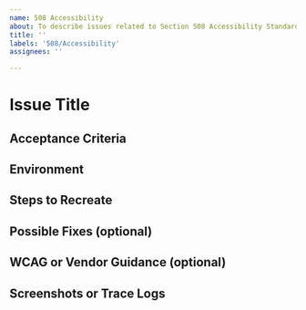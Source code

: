 ```yaml
---
name: 508 Accessibility
about: To describe issues related to Section 508 Accessibility Standards
title: ''
labels: '508/Accessibility'
assignees: ''

---
```


# Issue Title
<!-- 
[ERROR TYPE]: 
Brief description of error. I like to use the following for the error
type. They are a help for searching and sorting issues.
---
[SCREENREADER]:
[KEYBOARD]:
[AXE-CORE]:
[COGNITION]:
[COLOR]:

## Issue
<!-- This is a detailed description of the issue. It should include a restatement of the issue title, and provide more background information. -->

## Acceptance Criteria
<!-- As a keyboard user, I want to open the Level of Coverage widget by pressing Spacebar or pressing Enter. These keypress actions should not interfere with the mouse click event also opening the widget. -->

## Environment
<!-- 
* Operating System, including `<VERSION>` or "latest"
* Browser,including `<VERSION>` or "latest"
* Screenreading device, if applicable
* Server destination (localhost, Docker container, staging, production)
-->

## Steps to Recreate
<!--
1. Enter `<IP ADDRESS>` in browser
2. Start screenreading device listed in Environment
3. Navigate to the second step by tabbing to Continue button, pressing Spacebar
4. Tab 3 times until Select Level of Coverage button has keyboard focus. The button should have a light blue halo around it.
5. Press Spacebar to open the Level of Coverage widget
6. Verify the widget does not open when Spacebar is pressed
-->

## Possible Fixes (optional)
<!--
If the issue is one that can be fixed easily by changing HTML, CSS, or JavaScript markup, include the snippet in the issue description. If it is a longer fix or you do not have a ready solution, remove this section.

```html
<button
  aria-label="Open Level of Coverage Tool"
  class="adc-c-button adc-c-button--large"
  type="button"
>
  Level of Coverage
</button>
```
-->

## WCAG or Vendor Guidance (optional)
<!--
* [Making actions keyboard accessible by using keyboard event handlers](https://www.w3.org/WAI/GL/wiki/Making_actions_keyboard_accessible_by_using_keyboard_event_handlers_with_WAI-ARIA_controls)
* [MDN: Using the button role](https://developer.mozilla.org/en-US/docs/Web/Accessibility/ARIA/ARIA_Techniques/Using_the_button_role)
-->

## Screenshots or Trace Logs
<!-- Drop any screenshots or error logs that might be useful for debugging -->
